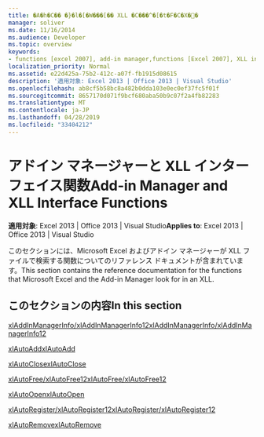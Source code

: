 ```yaml
---
title: �A�h�C�� �}�l�[�W���[�� XLL �C���^�[�t�F�C�X�֐�
manager: soliver
ms.date: 11/16/2014
ms.audience: Developer
ms.topic: overview
keywords:
- functions [excel 2007], add-in manager,functions [Excel 2007], XLL interface
localization_priority: Normal
ms.assetid: e22d425a-75b2-412c-a07f-fb1915d08615
description: '適用対象: Excel 2013 | Office 2013 | Visual Studio'
ms.openlocfilehash: ab8cf5b58bc8a482b0dda103e0ec0ef37fc5f01f
ms.sourcegitcommit: 8657170d071f9bcf680aba50b9c07f2a4fb82283
ms.translationtype: MT
ms.contentlocale: ja-JP
ms.lasthandoff: 04/28/2019
ms.locfileid: "33404212"
---
```

# <a name="add-in-manager-and-xll-interface-functions"></a><span data-ttu-id="5d76a-104">アドイン マネージャーと XLL インターフェイス関数</span><span class="sxs-lookup"><span data-stu-id="5d76a-104">Add-in Manager and XLL Interface Functions</span></span>

<span data-ttu-id="5d76a-105">**適用対象**: Excel 2013 | Office 2013 | Visual Studio</span><span class="sxs-lookup"><span data-stu-id="5d76a-105">**Applies to**: Excel 2013 | Office 2013 | Visual Studio</span></span> 
  
<span data-ttu-id="5d76a-106">このセクションには、Microsoft Excel およびアドイン マネージャーが XLL ファイルで検索する関数についてのリファレンス ドキュメントが含まれています。</span><span class="sxs-lookup"><span data-stu-id="5d76a-106">This section contains the reference documentation for the functions that Microsoft Excel and the Add-in Manager look for in an XLL.</span></span>
  
## <a name="in-this-section"></a><span data-ttu-id="5d76a-107">このセクションの内容</span><span class="sxs-lookup"><span data-stu-id="5d76a-107">In this section</span></span>

[<span data-ttu-id="5d76a-108">xlAddInManagerInfo/xlAddInManagerInfo12</span><span class="sxs-lookup"><span data-stu-id="5d76a-108">xlAddInManagerInfo/xlAddInManagerInfo12</span></span>](xladdinmanagerinfo-xladdinmanagerinfo12.md)
  
[<span data-ttu-id="5d76a-109">xlAutoAdd</span><span class="sxs-lookup"><span data-stu-id="5d76a-109">xlAutoAdd</span></span>](xlautoadd.md)
  
[<span data-ttu-id="5d76a-110">xlAutoClose</span><span class="sxs-lookup"><span data-stu-id="5d76a-110">xlAutoClose</span></span>](xlautoclose.md)
  
[<span data-ttu-id="5d76a-111">xlAutoFree/xlAutoFree12</span><span class="sxs-lookup"><span data-stu-id="5d76a-111">xlAutoFree/xlAutoFree12</span></span>](xlautofree-xlautofree12.md)
  
[<span data-ttu-id="5d76a-112">xlAutoOpen</span><span class="sxs-lookup"><span data-stu-id="5d76a-112">xlAutoOpen</span></span>](xlautoopen.md)
  
[<span data-ttu-id="5d76a-113">xlAutoRegister/xlAutoRegister12</span><span class="sxs-lookup"><span data-stu-id="5d76a-113">xlAutoRegister/xlAutoRegister12</span></span>](xlautoregister-xlautoregister12.md)
  
[<span data-ttu-id="5d76a-114">xlAutoRemove</span><span class="sxs-lookup"><span data-stu-id="5d76a-114">xlAutoRemove</span></span>](xlautoremove.md)
  

